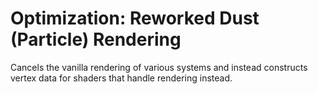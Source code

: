 ﻿# Optimization: Reworked Dust (Particle) Rendering

Cancels the vanilla rendering of various systems and instead constructs vertex data for shaders that handle rendering instead.
